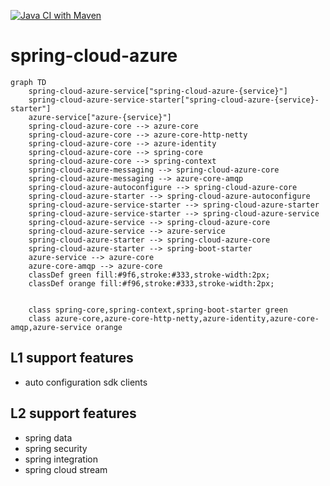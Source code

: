 [![Java CI with Maven](https://github.com/stliu/spring-cloud-azure/actions/workflows/maven.yml/badge.svg)](https://github.com/stliu/spring-cloud-azure/actions/workflows/maven.yml)
# spring-cloud-azure


```mermaid
graph TD
	spring-cloud-azure-service["spring-cloud-azure-{service}"]
	spring-cloud-azure-service-starter["spring-cloud-azure-{service}-starter"]
	azure-service["azure-{service}"]
	spring-cloud-azure-core --> azure-core
	spring-cloud-azure-core --> azure-core-http-netty
	spring-cloud-azure-core --> azure-identity
	spring-cloud-azure-core --> spring-core
	spring-cloud-azure-core --> spring-context
	spring-cloud-azure-messaging --> spring-cloud-azure-core
	spring-cloud-azure-messaging --> azure-core-amqp
	spring-cloud-azure-autoconfigure --> spring-cloud-azure-core
	spring-cloud-azure-starter --> spring-cloud-azure-autoconfigure
	spring-cloud-azure-service-starter --> spring-cloud-azure-starter
	spring-cloud-azure-service-starter --> spring-cloud-azure-service
	spring-cloud-azure-service --> spring-cloud-azure-core
	spring-cloud-azure-service --> azure-service
	spring-cloud-azure-starter --> spring-cloud-azure-core
	spring-cloud-azure-starter --> spring-boot-starter
	azure-service --> azure-core
	azure-core-amqp --> azure-core
	classDef green fill:#9f6,stroke:#333,stroke-width:2px;
	classDef orange fill:#f96,stroke:#333,stroke-width:2px;
	

	class spring-core,spring-context,spring-boot-starter green
    class azure-core,azure-core-http-netty,azure-identity,azure-core-amqp,azure-service orange

```


## L1 support features

* auto configuration sdk clients


## L2 support features

* spring data
* spring security
* spring integration
* spring cloud stream